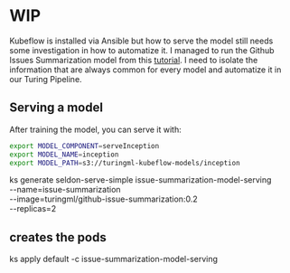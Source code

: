 # WIP

Kubeflow is installed via Ansible but how to serve the model still needs some investigation in how to automatize it.
I managed to run the Github Issues Summarization model from this [tutorial](https://aws.amazon.com/it/blogs/opensource/kubeflow-amazon-eks/). I need to isolate the information that are always common for every model and automatize it in our Turing Pipeline. 

## Serving a model

After training the model, you can serve it with:

```bash
export MODEL_COMPONENT=serveInception
export MODEL_NAME=inception
export MODEL_PATH=s3://turingml-kubeflow-models/inception
```

ks generate seldon-serve-simple issue-summarization-model-serving \
--name=issue-summarization \
--image=turingml/github-issue-summarization:0.2 \
--replicas=2

## creates the pods
ks apply default -c issue-summarization-model-serving